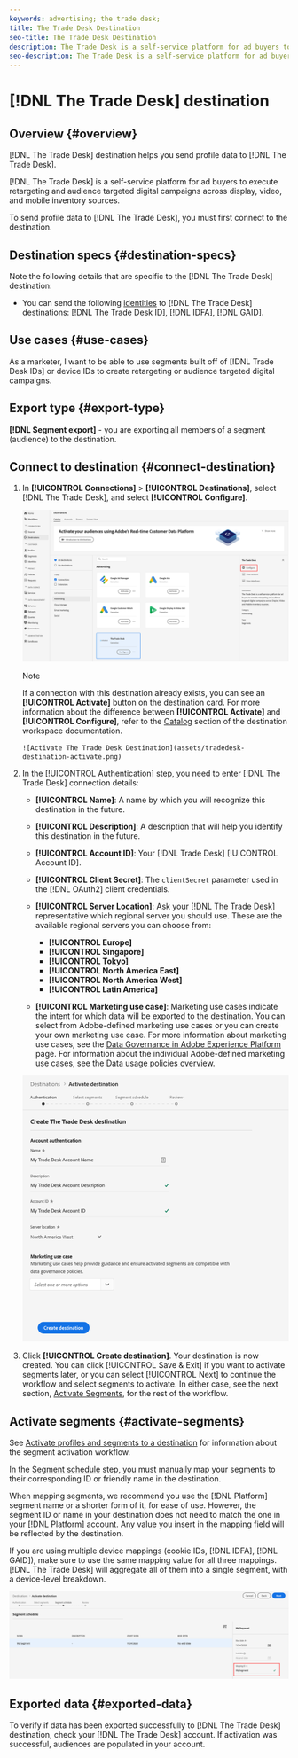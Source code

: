 ```yaml
---
keywords: advertising; the trade desk;
title: The Trade Desk Destination
seo-title: The Trade Desk Destination
description: The Trade Desk is a self-service platform for ad buyers to execute retargeting and audience targeted digital campaigns across display, video and mobile inventory sources. 
seo-description: The Trade Desk is a self-service platform for ad buyers to execute retargeting and audience targeted digital campaigns across display, video and mobile inventory sources.
---
```


# [!DNL The Trade Desk] destination 

## Overview {#overview}

[!DNL The Trade Desk] destination helps you send profile data to [!DNL The Trade Desk].

[!DNL The Trade Desk] is a self-service platform for ad buyers to execute retargeting and audience targeted digital campaigns across display, video, and mobile inventory sources.

To send profile data to [!DNL The Trade Desk], you must first connect to the destination.

## Destination specs {#destination-specs}

Note the following details that are specific to the [!DNL The Trade Desk] destination:

* You can send the following [identities](../../identity-service/namespaces.md) to [!DNL The Trade Desk] destinations: [!DNL The Trade Desk ID], [!DNL IDFA], [!DNL GAID].

## Use cases {#use-cases}

As a marketer, I want to be able to use segments built off of [!DNL Trade Desk IDs] or device IDs to create retargeting or audience targeted digital campaigns.

## Export type {#export-type}

**[!DNL Segment export]** - you are exporting all members of a segment (audience) to the destination.

## Connect to destination {#connect-destination}

1.  In **[!UICONTROL Connections]** > **[!UICONTROL Destinations]**, select [!DNL The Trade Desk], and select **[!UICONTROL Configure]**.

    ![Configure The Trade Desk Destination](assets/tradedesk-destination-configure.png)

    >[!NOTE]
    >
    >If a connection with this destination already exists, you can see an **[!UICONTROL Activate]** button on the destination card. For more information about the difference between **[!UICONTROL Activate]** and **[!UICONTROL Configure]**, refer to the [Catalog](../destinations/destinations-workspace.md#catalog) section of the destination workspace documentation.
    
        ![Activate The Trade Desk Destination](assets/tradedesk-destination-activate.png)

2. In the [!UICONTROL Authentication] step, you need to enter [!DNL The Trade Desk] connection details:

   * **[!UICONTROL Name]**: A name by which you will recognize this destination in the future.
   * **[!UICONTROL Description]**: A description that will help you identify this destination in the future.
   * **[!UICONTROL Account ID]**: Your [!DNL Trade Desk] [!UICONTROL Account ID].
   * **[!UICONTROL Client Secret]**: The `clientSecret` parameter used in the [!DNL OAuth2] client credentials.
   * **[!UICONTROL Server Location]**: Ask your [!DNL The Trade Desk] representative which regional server you should use. These are the available regional servers you can choose from:
     
     * **[!UICONTROL Europe]**
     * **[!UICONTROL Singapore]**
     * **[!UICONTROL Tokyo]**
     * **[!UICONTROL North America East]**
     * **[!UICONTROL North America West]**
     * **[!UICONTROL Latin America]**
   
   * **[!UICONTROL Marketing use case]**: Marketing use cases indicate the intent for which data will be exported to the destination. You can select from Adobe-defined marketing use cases or you can create your own marketing use case. For more information about marketing use cases, see the [Data Governance in Adobe Experience Platform](../privacy/data-governance-overview.md#destinations) page. For information about the individual Adobe-defined marketing use cases, see the [Data usage policies overview](../../data-governance/policies/overview.md#core-actions). 

    ![The Trade Desk Authentication Step](assets/tradedesk-destination-authentication.png)

3. Click **[!UICONTROL Create destination]**. Your destination is now created. You can click [!UICONTROL Save & Exit] if you want to activate segments later, or you can select [!UICONTROL Next] to continue the workflow and select segments to activate. In either case, see the next section, [Activate Segments](#activate-segments), for the rest of the workflow.

## Activate segments {#activate-segments}

See [Activate profiles and segments to a destination](activate-destinations.md#select-attributes) for information about the segment activation workflow.

In the [Segment schedule](activate-destinations.md#segment-schedule) step, you must manually map your segments to their corresponding ID or friendly name in the destination.

When mapping segments, we recommend you use the [!DNL Platform] segment name or a shorter form of it, for ease of use. However, the segment ID or name in your destination does not need to match the one in your [!DNL Platform] account. Any value you insert in the mapping field will be reflected by the destination.

If you are using multiple device mappings (cookie IDs, [!DNL IDFA], [!DNL GAID]), make sure to use the same mapping value for all three mappings. [!DNL The Trade Desk] will aggregate all of them into a single segment, with a device-level breakdown.

![Segment Mapping ID](assets/segment-mapping-id.png)


## Exported data {#exported-data}

To verify if data has been exported successfully to [!DNL The Trade Desk] destination, check your [!DNL The Trade Desk] account. If activation was successful, audiences are populated in your account. 
